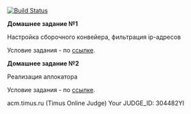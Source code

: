 
[![Build Status](https://travis-ci.org/ChernetsovNG/otus_cpp_2020_09.svg?branch=master)](https://travis-ci.org/ChernetsovNG/otus_cpp_2020_09)

**Домашнее задание №1**

Настройка сборочного конвейера, фильтрация ip-адресов

Условие задания - по [ссылке](./homeworks/01_homework.pdf).

**Домашнее задание №2**

Реализация аллокатора

Условие задания - по [ссылке](./homeworks/02_homework.pdf).

acm.timus.ru (Timus Online Judge)
Your JUDGE_ID: 304482YI
